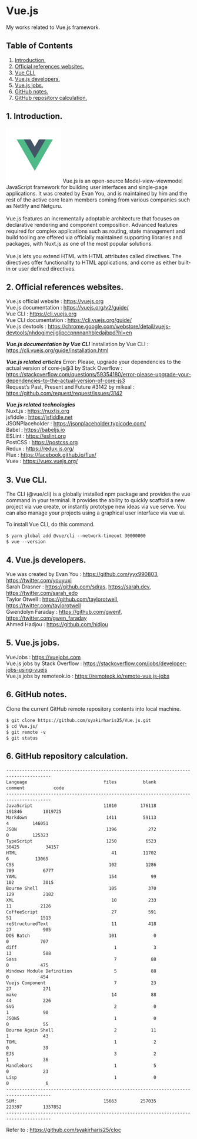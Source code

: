 # Vue.js
My works related to Vue.js framework.

## Table of Contents
1. [Introduction.](#introduction)
2. [Official references websites.](#references)
3. [Vue CLI.](#vuecli)
4. [Vue.js developers.](#developers)
5. [Vue.js jobs.](#jobs)
6. [GitHub notes.](#github)
7. [GitHub repository calculation.](#calculation)

<a name="introduction"></a>
## 1. Introduction.
<img src="vue.png" height="150"> 
Vue.js is an open-source Model–view–viewmodel JavaScript framework for building user interfaces and single-page applications. It was created by Evan You, and is maintained by him and the rest of the active core team members coming from various companies such as Netlify and Netguru.
<br /><br />
Vue.js features an incrementally adoptable architecture that focuses on declarative rendering and component composition. Advanced features required for complex applications such as routing, state management and build tooling are offered via officially maintained supporting libraries and packages, with Nuxt.js as one of the most popular solutions.
<br /><br />
Vue.js lets you extend HTML with HTML attributes called directives. The directives offer functionality to HTML applications, and come as either built-in or user defined directives.

<a name="references"></a>
## 2. Official references websites. 
Vue.js official website : https://vuejs.org <br />
Vue.js documentation : https://vuejs.org/v2/guide/ <br />
Vue CLI : https://cli.vuejs.org <br />
Vue CLI documentation : https://cli.vuejs.org/guide/ <br />
Vue.js devtools : https://chrome.google.com/webstore/detail/vuejs-devtools/nhdogjmejiglipccpnnnanhbledajbpd?hl=en <br />

**_Vue.js documentation by Vue CLI_**
Installation by Vue CLI : https://cli.vuejs.org/guide/installation.html <br />

**_Vue.js related articles_**
Error: Please, upgrade your dependencies to the actual version of core-js@3 by Stack Overflow : https://stackoverflow.com/questions/59354180/error-please-upgrade-your-dependencies-to-the-actual-version-of-core-js3 <br />
Request’s Past, Present and Future #3142 by mikeal : https://github.com/request/request/issues/3142 <br />

**_Vue.js related technologies_** <br />
Nuxt.js : https://nuxtjs.org <br />
jsfiddle : https://jsfiddle.net <br />
JSONPlaceholder : https://jsonplaceholder.typicode.com/ <br />
Babel : https://babeljs.io <br />
ESLint : https://eslint.org <br />
PostCSS : https://postcss.org <br />
Redux : https://redux.js.org/ <br />
Flux : https://facebook.github.io/flux/ <br />
Vuex : https://vuex.vuejs.org/ <br />

<a name="vuecli"></a>
## 3. Vue CLI.
The CLI (@vue/cli) is a globally installed npm package and provides the vue command in your terminal. It provides the ability to quickly scaffold a new project via vue create, or instantly prototype new ideas via vue serve. You can also manage your projects using a graphical user interface via vue ui. 

To install Vue CLI, do this command.
```
$ yarn global add @vue/cli --network-timeout 30000000
$ vue --version
```

<a name="developers"></a>
## 4. Vue.js developers.
Vue was created by Evan You : https://github.com/yyx990803, https://twitter.com/youyuxi <br />
Sarah Drasner : https://github.com/sdras, https://sarah.dev, https://twitter.com/sarah_edo <br />
Taylor Otwell : https://github.com/taylorotwell, https://twitter.com/taylorotwell <br />
Gwendolyn Faraday : https://github.com/gwenf, https://twitter.com/gwen_faraday <br />
Ahmed Hadjou : https://github.com/hidjou <br />

<a name="jobsn"></a>
## 5. Vue.js jobs.
VueJobs : https://vuejobs.com <br />
Vue.js jobs by Stack Overflow : https://stackoverflow.com/jobs/developer-jobs-using-vuejs <br />
Vue.js jobs by remoteok.io : https://remoteok.io/remote-vue.js-jobs <br />
 
<a name="github"></a>
## 6. GitHub notes.
Clone the current GitHub remote repository contents into local machine.
```
$ git clone https://github.com/syakirharis25/Vue.js.git
$ cd Vue.js/
$ git remote -v
$ git status
```

<a name="calculation"></a>
## 6. GitHub repository calculation.
```
---------------------------------------------------------------------------------------
Language                             files          blank        comment           code
---------------------------------------------------------------------------------------
JavaScript                           11010         176118         191846        1019725
Markdown                              1411          59113              4         146051
JSON                                  1396            272              0         125323
TypeScript                            1250           6523          30425          34157
HTML                                    41          11702              6          13065
CSS                                    102           1286            709           6777
YAML                                   154             99            102           3015
Bourne Shell                           105            370            129           2182
XML                                     10            233             11           2126
CoffeeScript                            27            591             51           1513
reStructuredText                        11            418             27            905
DOS Batch                              101              0              0            707
diff                                     1              3             13            588
Sass                                     7             88              0            475
Windows Module Definition                5             88              0            454
Vuejs Component                          7             23             27            271
make                                    14             88             44            226
SVG                                      2              0              1             90
JSON5                                    1              0              0             55
Bourne Again Shell                       2             11              1             43
TOML                                     1              2              0             39
EJS                                      3              2              1             36
Handlebars                               1              5              0             23
Lisp                                     1              0              0              6
---------------------------------------------------------------------------------------
SUM:                                 15663         257035         223397        1357852
---------------------------------------------------------------------------------------
```
Refer to : https://github.com/syakirharis25/cloc
